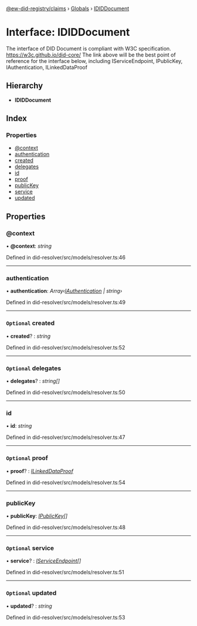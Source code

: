 [@ew-did-registry/claims](../README.md) › [Globals](../globals.md) › [IDIDDocument](ididdocument.md)

# Interface: IDIDDocument

The interface of DID Document is compliant with W3C specification.
https://w3c.github.io/did-core/
The link above will be the best point of reference for the interface below, including
IServiceEndpoint, IPublicKey, IAuthentication, ILinkedDataProof

## Hierarchy

* **IDIDDocument**

## Index

### Properties

* [@context](ididdocument.md#@context)
* [authentication](ididdocument.md#authentication)
* [created](ididdocument.md#optional-created)
* [delegates](ididdocument.md#optional-delegates)
* [id](ididdocument.md#id)
* [proof](ididdocument.md#optional-proof)
* [publicKey](ididdocument.md#publickey)
* [service](ididdocument.md#optional-service)
* [updated](ididdocument.md#optional-updated)

## Properties

###  @context

• **@context**: *string*

Defined in did-resolver/src/models/resolver.ts:46

___

###  authentication

• **authentication**: *Array‹[IAuthentication](iauthentication.md) | string›*

Defined in did-resolver/src/models/resolver.ts:49

___

### `Optional` created

• **created**? : *string*

Defined in did-resolver/src/models/resolver.ts:52

___

### `Optional` delegates

• **delegates**? : *string[]*

Defined in did-resolver/src/models/resolver.ts:50

___

###  id

• **id**: *string*

Defined in did-resolver/src/models/resolver.ts:47

___

### `Optional` proof

• **proof**? : *[ILinkedDataProof](ilinkeddataproof.md)*

Defined in did-resolver/src/models/resolver.ts:54

___

###  publicKey

• **publicKey**: *[IPublicKey](ipublickey.md)[]*

Defined in did-resolver/src/models/resolver.ts:48

___

### `Optional` service

• **service**? : *[IServiceEndpoint](iserviceendpoint.md)[]*

Defined in did-resolver/src/models/resolver.ts:51

___

### `Optional` updated

• **updated**? : *string*

Defined in did-resolver/src/models/resolver.ts:53
